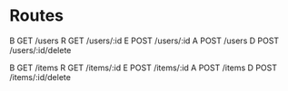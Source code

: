 # Routes

B  GET          /users
R  GET          /users/:id
E  POST         /users/:id
A  POST         /users
D  POST         /users/:id/delete

B  GET          /items
R  GET          /items/:id
E  POST         /items/:id
A  POST         /items
D  POST         /items/:id/delete